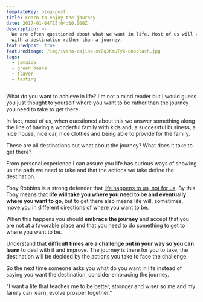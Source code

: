 ```yaml
---
templateKey: blog-post
title: Learn to enjoy the journey
date: 2017-01-04T15:04:10.000Z
description: >-
  We are often questioned about what we want in life. Most of us will answer
  with a destination rather than a journey.
featuredpost: true
featuredimage: /img/ivana-cajina-xv0qJKmUTyk-unsplash.jpg
tags:
  - jamaica
  - green beans
  - flavor
  - tasting
---
```

What do you want to achieve in life? I'm not a mind reader but I would guess you just thought to yourself where you want to be rather than the journey you need to take to get there.

In fact, most of us, when questioned about this we answer something along the line of having a wonderful family with kids and, a successful business, a nice house, nice car, nice clothes and being able to provide for the family.

These are all destinations but what about the journey? What does it take to get there?

From personal experience I can assure you life has curious ways of showing us the path we need to take and that the actions we take define the destination. 

Tony Robbins is a strong defender that [life happens to us, not for us](https://www.tonyrobbins.com/mind-meaning/life-is-happening-for-me/). By this Tony means that **life will take you where you need to be and eventually where you want to go**, but to get there also means life will, sometimes, move you in different directions of where you want to be.

When this happens you should **embrace the journey** and accept that you are not at a favorable place and that you need to do something to get to where you want to be. 

Understand that **difficult times are a challenge put in your way so you can learn** to deal with it and improve. The journey is there for you to take, the destination will be decided by the actions you take to face the challenge.

So the next time someone asks you what do you want in life instead of saying you want the destination, consider embracing the journey.

"I want a life that teaches me to be better, stronger and wiser so me and my family can learn, evolve prosper together."
